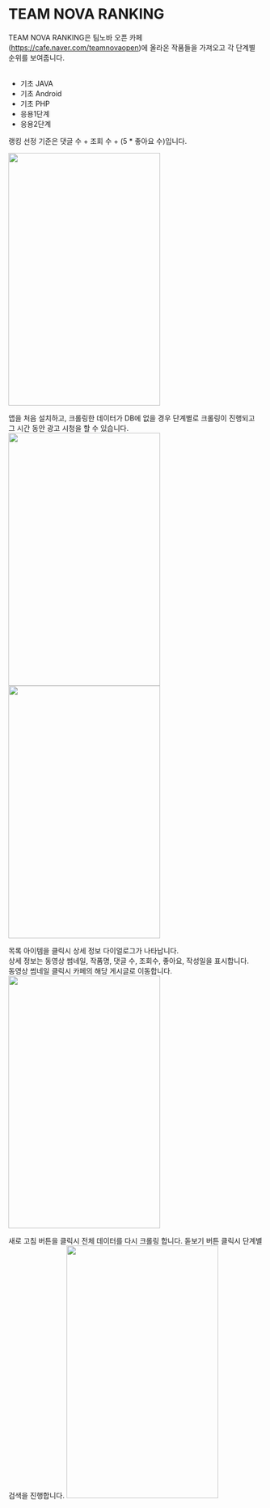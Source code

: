 # TEAM NOVA RANKING

TEAM NOVA RANKING은 팀노바 오픈 카페(<https://cafe.naver.com/teamnovaopen>)에 올라온 작품들을 가져오고 각 단계별 순위를 보여줍니다.<br><br>

* 기초 JAVA
* 기초 Android
* 기초 PHP
* 응용1단계
* 응용2단계
 
랭킹 선정 기준은 댓글 수 + 조회 수 + (5 * 좋아요 수)입니다.

<img src="https://user-images.githubusercontent.com/26181611/66014527-3bf73080-e50a-11e9-83cd-38e77573d935.jpg" width="300" height="500">

앱을 처음 설치하고, 크롤링한 데이터가 DB에 없을 경우 단계별로 크롤링이 진행되고 그 시간 동안 광고 시청을 할 수 있습니다.
<img src="https://user-images.githubusercontent.com/26181611/66014542-444f6b80-e50a-11e9-994b-e9c98f4189b7.jpg" width="300" height="500">
<img src="https://user-images.githubusercontent.com/26181611/66014536-41547b00-e50a-11e9-8f67-82d5b072197c.jpg" width="300" height="500">
<br>

목록 아이템을 클릭시 상세 정보 다이얼로그가 나타납니다.<br>
상세 정보는 동영상 썸네일, 작품명, 댓글 수, 조회수, 좋아요, 작성일을 표시합니다.<br>
동영상 썸네일 클릭시 카페의 해당 게시글로 이동합니다.<br>
<img src="https://user-images.githubusercontent.com/26181611/66014552-487b8900-e50a-11e9-81bb-34c9d2ecbf34.jpg" width="300" height="500">
<br>

새로 고침 버튼을 클릭시 전체 데이터를 다시 크롤링 합니다.
돋보기 버튼 클릭시 단계별 검색을 진행합니다.
<img src="https://user-images.githubusercontent.com/26181611/66014533-3e598a80-e50a-11e9-90e5-1362d93bad3d.jpg" width="300" height="500">
 
 




